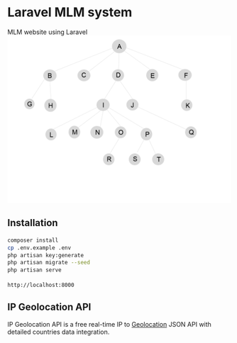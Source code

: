 # Laravel MLM system

MLM website using Laravel
![mlm](screenshots/mlm.png)
## Installation
```bash
composer install
cp .env.example .env
php artisan key:generate
php artisan migrate --seed
php artisan serve

http://localhost:8000
```

## IP Geolocation API
IP Geolocation API is a free real-time IP to [Geolocation](https://ipgeolocationapi.com/) JSON API with detailed countries data integration.